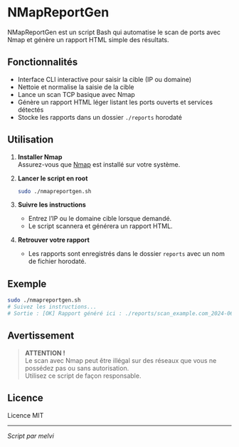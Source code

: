 # NMapReportGen

NMapReportGen est un script Bash qui automatise le scan de ports avec Nmap et génère un rapport HTML simple des résultats.

## Fonctionnalités

- Interface CLI interactive pour saisir la cible (IP ou domaine)
- Nettoie et normalise la saisie de la cible
- Lance un scan TCP basique avec Nmap
- Génère un rapport HTML léger listant les ports ouverts et services détectés
- Stocke les rapports dans un dossier `./reports` horodaté

## Utilisation

1. **Installer Nmap**  
    Assurez-vous que [Nmap](https://nmap.org/) est installé sur votre système.

2. **Lancer le script en root**  
    ```bash
    sudo ./nmapreportgen.sh
    ```

3. **Suivre les instructions**  
    - Entrez l’IP ou le domaine cible lorsque demandé.
    - Le script scannera et générera un rapport HTML.

4. **Retrouver votre rapport**  
    - Les rapports sont enregistrés dans le dossier `reports` avec un nom de fichier horodaté.

## Exemple

```bash
sudo ./nmapreportgen.sh
# Suivez les instructions...
# Sortie : [OK] Rapport généré ici : ./reports/scan_example.com_2024-06-01_12-00-00.html
```

## Avertissement

> **ATTENTION !**  
> Le scan avec Nmap peut être illégal sur des réseaux que vous ne possédez pas ou sans autorisation.  
> Utilisez ce script de façon responsable.

## Licence

Licence MIT

---

*Script par melvi*